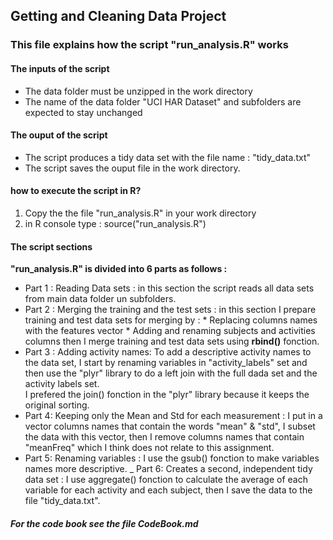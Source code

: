 
## Getting and Cleaning Data Project




### This file explains how the script "run_analysis.R" works


#### The inputs of the script

* The data folder must be unzipped in the work directory
* The name of the data folder "UCI HAR Dataset" and subfolders are expected to stay unchanged

#### The ouput of the script

* The script produces a tidy data set with the file name : "tidy_data.txt" 
* The script saves the ouput file in the work directory.

#### how to execute the script in R?

1. Copy the the file  "run_analysis.R" in your work directory
2. in R console type : source("run_analysis.R")


#### The script sections 

**"run_analysis.R"  is divided into 6 parts as follows :**

- Part 1 : Reading Data sets : in this section the script reads all data sets from main data folder un subfolders.
- Part 2 : Merging the training and the test sets : in this section I prepare training and test data sets for merging by : 
                * Replacing columns names with the features vector
                * Adding and renaming subjects and activities columns
                then I merge training and test data sets using **rbind()** fonction.
- Part 3 : Adding activity names: To add a descriptive activity names to the data set, I start by renaming                         variables in "activity_labels" set and then use the "plyr" library to do a left join with the full dada set and the activity labels set.  
        I prefered the join() fonction in the "plyr" library because it keeps the original sorting.
- Part 4: Keeping only the Mean and Std for each measurement : I put in a vector columns names that contain the words "mean" & "std", I subset the data with this vector, then I remove columns names that contain "meanFreq"  which I think does not relate to this assignment.
- Part 5: Renaming variables : I use the gsub() fonction to make variables names more descriptive.
_ Part 6: Creates a second, independent tidy data set : I use aggregate() fonction to calculate the average of each variable for each activity and each subject, then I save the data to the file "tidy_data.txt".


##### For the code book see the file CodeBook.md
